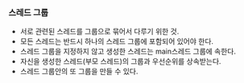 
### 스레드 그룹
- 서로 관련된 스레드를 그룹으로 묶어서 다루기 위한 것.
- 모든 스레드는 반드시 하나의 스레드 그룹에 포함되어 있어야 한다.
- 스레드 그룹을 지정하지 않고 생성한 스레드는 main스레드 그룹에 속한다.
- 자신을 생성한 스레드(부모 스레드)의 그룹과 우선순위를 상속받는다.
- 스레드 그룹안의 또 그룹을 만들 수 있다.